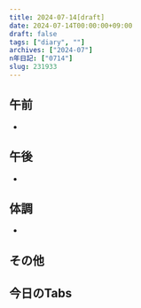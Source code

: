 ```yaml
---
title: 2024-07-14[draft]
date: 2024-07-14T00:00:00+09:00
draft: false
tags: ["diary", ""]
archives: ["2024-07"]
n年日記: ["0714"]
slug: 231933
---
```

## 午前
- 
## 午後
- 
## 体調
- 
## その他
## 今日のTabs